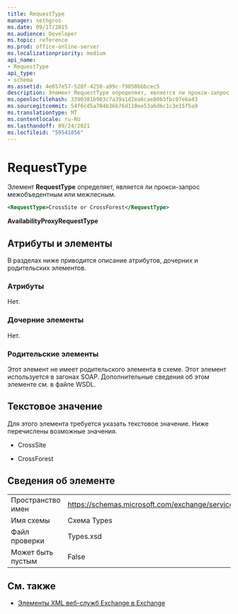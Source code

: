 ```yaml
---
title: RequestType
manager: sethgros
ms.date: 09/17/2015
ms.audience: Developer
ms.topic: reference
ms.prod: office-online-server
ms.localizationpriority: medium
api_name:
- RequestType
api_type:
- schema
ms.assetid: 4e657e57-528f-4250-a99c-f9850bbbcec5
description: Элемент RequestType определяет, является ли прокси-запрос межобъедентным или межлесным.
ms.openlocfilehash: 3390381b903c7a39a1d2ea6cae80b3fbc07eba43
ms.sourcegitcommit: 54f6cd5a704b36b76d110ee53a6d6c1c3e15f5a9
ms.translationtype: MT
ms.contentlocale: ru-RU
ms.lasthandoff: 09/24/2021
ms.locfileid: "59541856"
---
```

# <a name="requesttype"></a>RequestType

Элемент **RequestType** определяет, является ли прокси-запрос межобъедентным или межлесным. 
  
```xml
<RequestType>CrossSite or CrossForest</RequestType>
```

 **AvailabilityProxyRequestType**
## <a name="attributes-and-elements"></a>Атрибуты и элементы

В разделах ниже приводится описание атрибутов, дочерних и родительских элементов.
  
### <a name="attributes"></a>Атрибуты

Нет.
  
### <a name="child-elements"></a>Дочерние элементы

Нет.
  
### <a name="parent-elements"></a>Родительские элементы

Этот элемент не имеет родительского элемента в схеме. Этот элемент используется в загонах SOAP. Дополнительные сведения об этом элементе см. в файле WSDL.
  
## <a name="text-value"></a>Текстовое значение

Для этого элемента требуется указать текстовое значение. Ниже перечислены возможные значения.
  
- CrossSite
    
- CrossForest
    
## <a name="element-information"></a>Сведения об элементе

|||
|:-----|:-----|
|Пространство имен  <br/> |https://schemas.microsoft.com/exchange/services/2006/types  <br/> |
|Имя схемы  <br/> |Схема Types  <br/> |
|Файл проверки  <br/> |Types.xsd  <br/> |
|Может быть пустым  <br/> |False  <br/> |
   
## <a name="see-also"></a>См. также



- [Элементы XML веб-служб Exchange в Exchange](ews-xml-elements-in-exchange.md)

